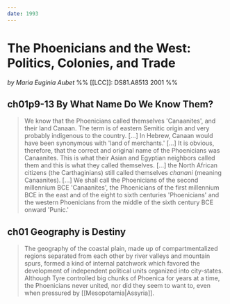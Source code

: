 ```yaml
---
date: 1993
---
```


# The Phoenicians and the West: Politics, Colonies, and Trade
<cite>by Maria Euginia Aubet</cite>
%% [[LCC]]: DS81.A8513 2001 %%

## ch01p9-13 By What Name Do We Know Them? 
> We know that the Phoenicians called themselves 'Canaanites', and their land Canaan. The term is of eastern Semitic origin and very probably indigenous to the country. [...] In Hebrew, Canaan would have been synonymous with 'land of merchants.' [...] It is obvious, therefore, that the correct and original name of the Phoenicians was Canaanites. This is what their Asian and Egyptian neighbors called them and this is what they called themselves. [...] the North African citizens (the Carthaginians) still called themselves *chanani* (meaning Canaanites). [...] We shall call the Phoenicians of the second millennium BCE 'Canaanites', the Phoenicians of the first millennium BCE in the east and of the eight to sixth centuries 'Phoenicians' and the western Phoenicians from the middle of the sixth century BCE onward 'Punic.' 

## ch01 Geography is Destiny 

> The geography of the coastal plain, made up of compartmentalized regions separated from each other by river valleys and mountain spurs, formed a kind of internal patchwork which favored the development of independent political units organized into city-states. Although Tyre controlled big chunks of Phoenica for years at a time, the Phoenicians never united, nor did they seem to want to, even when pressured by [[Mesopotamia|Assyria]]. 